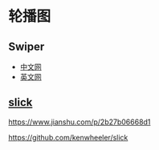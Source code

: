 # 轮播图

## Swiper

- [中文网](https://www.swiper.com.cn/)
- [英文网](http://idangero.us/swiper/)

## [slick](http://kenwheeler.github.io/slick/)

https://www.jianshu.com/p/2b27b06668d1

https://github.com/kenwheeler/slick
